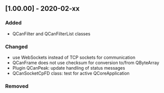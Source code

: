 
## [1.00.00] - 2020-02-xx

### Added

* QCanFilter and QCanFilterList classes
 

### Changed

* use WebSockets instead of TCP sockets for communication
* QCanFrame does not use checksum for conversion to/from QByteArray
* Plugin QCanPeak: update handling of status messages
* QCanSocketCpFD class: test for active QCoreApplication


### Removed

